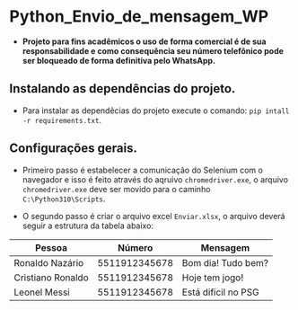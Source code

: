 # Python_Envio_de_mensagem_WP

- **Projeto para fins acadêmicos o uso de forma comercial é de sua responsabilidade e como consequência seu número telefônico pode ser bloqueado de forma definitiva pelo WhatsApp.**

## Instalando as dependências do projeto.

- Para instalar as dependêcias do projeto execute o comando: `pip intall -r requirements.txt`.

## Configurações gerais.

- Primeiro passo é estabelecer a comunicação do Selenium com o navegador e isso é feito através do aqruivo `chromedriver.exe`, o arquivo `chromedriver.exe` deve ser movido para o caminho `C:\Python310\Scripts`.

- O segundo passo é criar o arquivo excel `Enviar.xlsx`, o arquivo deverá seguir a estrutura da tabela abaixo:

| Pessoa | Número | Mensagem |
| --- | --- | --- |
| Ronaldo Nazário | 5511912345678 | Bom dia! Tudo bem? |
| Cristiano Ronaldo | 5511912345678 | Hoje tem jogo! |
| Leonel Messi | 5511912345678 | Está dificil no PSG |
